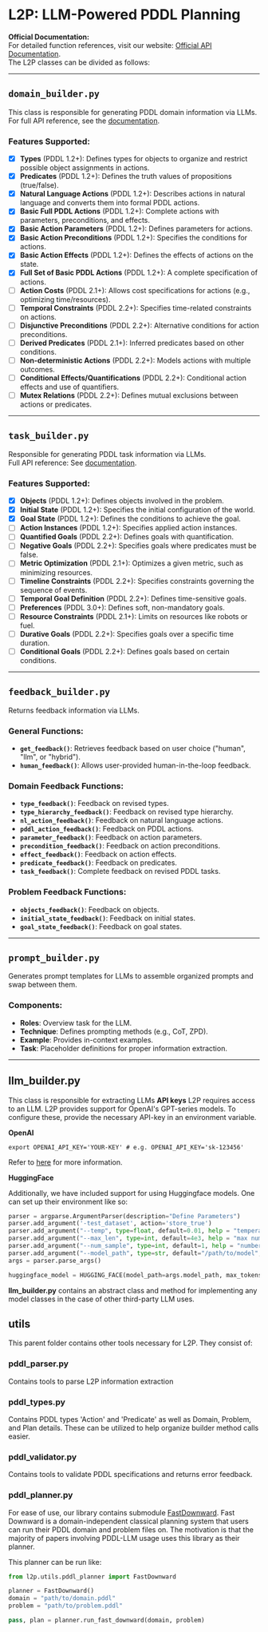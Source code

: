 # L2P: LLM-Powered PDDL Planning

**Official Documentation:**  
For detailed function references, visit our website: [Official API Documentation](https://sliding.toys/mystic-square/8-puzzle/daily/).  
The L2P classes can be divided as follows:

---

## `domain_builder.py`
This class is responsible for generating PDDL domain information via LLMs.  
For full API reference, see the [documentation](docs/build/html/modules.html).

### Features Supported:
- [x] **Types** (PDDL 1.2+): Defines types for objects to organize and restrict possible object assignments in actions.
- [x] **Predicates** (PDDL 1.2+): Defines the truth values of propositions (true/false).
- [x] **Natural Language Actions** (PDDL 1.2+): Describes actions in natural language and converts them into formal PDDL actions.
- [x] **Basic Full PDDL Actions** (PDDL 1.2+): Complete actions with parameters, preconditions, and effects.
- [x] **Basic Action Parameters** (PDDL 1.2+): Defines parameters for actions.
- [x] **Basic Action Preconditions** (PDDL 1.2+): Specifies the conditions for actions.
- [x] **Basic Action Effects** (PDDL 1.2+): Defines the effects of actions on the state.
- [x] **Full Set of Basic PDDL Actions** (PDDL 1.2+): A complete specification of actions.
- [ ] **Action Costs** (PDDL 2.1+): Allows cost specifications for actions (e.g., optimizing time/resources).
- [ ] **Temporal Constraints** (PDDL 2.2+): Specifies time-related constraints on actions.
- [ ] **Disjunctive Preconditions** (PDDL 2.2+): Alternative conditions for action preconditions.
- [ ] **Derived Predicates** (PDDL 2.1+): Inferred predicates based on other conditions.
- [ ] **Non-deterministic Actions** (PDDL 2.2+): Models actions with multiple outcomes.
- [ ] **Conditional Effects/Quantifications** (PDDL 2.2+): Conditional action effects and use of quantifiers.
- [ ] **Mutex Relations** (PDDL 2.2+): Defines mutual exclusions between actions or predicates.

---

## `task_builder.py`
Responsible for generating PDDL task information via LLMs.  
Full API reference: See [documentation](docs/build/html/modules.html).

### Features Supported:
- [x] **Objects** (PDDL 1.2+): Defines objects involved in the problem.
- [x] **Initial State** (PDDL 1.2+): Specifies the initial configuration of the world.
- [x] **Goal State** (PDDL 1.2+): Defines the conditions to achieve the goal.
- [ ] **Action Instances** (PDDL 1.2+): Specifies applied action instances.
- [ ] **Quantified Goals** (PDDL 2.2+): Defines goals with quantification.
- [ ] **Negative Goals** (PDDL 2.2+): Specifies goals where predicates must be false.
- [ ] **Metric Optimization** (PDDL 2.1+): Optimizes a given metric, such as minimizing resources.
- [ ] **Timeline Constraints** (PDDL 2.2+): Specifies constraints governing the sequence of events.
- [ ] **Temporal Goal Definition** (PDDL 2.2+): Defines time-sensitive goals.
- [ ] **Preferences** (PDDL 3.0+): Defines soft, non-mandatory goals.
- [ ] **Resource Constraints** (PDDL 2.1+): Limits on resources like robots or fuel.
- [ ] **Durative Goals** (PDDL 2.2+): Specifies goals over a specific time duration.
- [ ] **Conditional Goals** (PDDL 2.2+): Defines goals based on certain conditions.

---

## `feedback_builder.py`
Returns feedback information via LLMs.

### General Functions:
- **`get_feedback()`**: Retrieves feedback based on user choice ("human", "llm", or "hybrid").
- **`human_feedback()`**: Allows user-provided human-in-the-loop feedback.

### Domain Feedback Functions:
- **`type_feedback()`**: Feedback on revised types.
- **`type_hierarchy_feedback()`**: Feedback on revised type hierarchy.
- **`nl_action_feedback()`**: Feedback on natural language actions.
- **`pddl_action_feedback()`**: Feedback on PDDL actions.
- **`parameter_feedback()`**: Feedback on action parameters.
- **`precondition_feedback()`**: Feedback on action preconditions.
- **`effect_feedback()`**: Feedback on action effects.
- **`predicate_feedback()`**: Feedback on predicates.
- **`task_feedback()`**: Complete feedback on revised PDDL tasks.

### Problem Feedback Functions:
- **`objects_feedback()`**: Feedback on objects.
- **`initial_state_feedback()`**: Feedback on initial states.
- **`goal_state_feedback()`**: Feedback on goal states.

---

## `prompt_builder.py`
Generates prompt templates for LLMs to assemble organized prompts and swap between them.

### Components:
- **Roles**: Overview task for the LLM.
- **Technique**: Defines prompting methods (e.g., CoT, ZPD).
- **Example**: Provides in-context examples.
- **Task**: Placeholder definitions for proper information extraction.

---

## llm_builder.py
This class is responsible for extracting LLMs
**API keys**
L2P requires access to an LLM. L2P provides support for OpenAI's GPT-series models. To configure these, provide the necessary API-key in an environment variable.

**OpenAI**
```
export OPENAI_API_KEY='YOUR-KEY' # e.g. OPENAI_API_KEY='sk-123456'
```

Refer to [here](https://platform.openai.com/docs/quickstart) for more information.

**HuggingFace**

Additionally, we have included support for using Huggingface models. One can set up their environment like so:
```python
parser = argparse.ArgumentParser(description="Define Parameters")
parser.add_argument('-test_dataset', action='store_true')
parser.add_argument("--temp", type=float, default=0.01, help = "temperature for sampling")
parser.add_argument("--max_len", type=int, default=4e3, help = "max number of tokens in answer")
parser.add_argument("--num_sample", type=int, default=1, help = "number of answers to sample")
parser.add_argument("--model_path", type=str, default="/path/to/model", help = "path to llm")
args = parser.parse_args()    

huggingface_model = HUGGING_FACE(model_path=args.model_path, max_tokens=args.max_len, temperature=args.temp)
```

**llm_builder.py** contains an abstract class and method for implementing any model classes in the case of other third-party LLM uses.

## utils
This parent folder contains other tools necessary for L2P. They consist of:

### pddl_parser.py
Contains tools to parse L2P information extraction

### pddl_types.py
Contains PDDL types 'Action' and 'Predicate' as well as Domain, Problem, and Plan details. These can be utilized to help organize builder method calls easier.

### pddl_validator.py
Contains tools to validate PDDL specifications and returns error feedback.

### pddl_planner.py
For ease of use, our library contains submodule [FastDownward](https://github.com/aibasel/downward/tree/308812cf7315fe896dbcd319493277d82aa36bd2). Fast Downward is a domain-independent classical planning system that users can run their PDDL domain and problem files on. The motivation is that the majority of papers involving PDDL-LLM usage uses this library as their planner.

This planner can be run like:
```python
from l2p.utils.pddl_planner import FastDownward

planner = FastDownward()   
domain = "path/to/domain.pddl"
problem = "path/to/problem.pddl"

pass, plan = planner.run_fast_downward(domain, problem)
```
